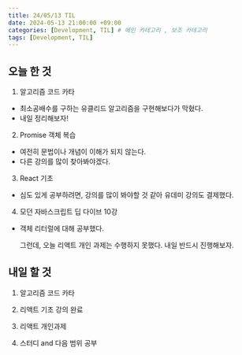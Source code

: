 ```yaml
---
title: 24/05/13 TIL
date: 2024-05-13 21:00:00 +09:00
categories: [Development, TIL] # 메인 카테고리 , 보조 카테고리
tags: [Development, TIL]
---
```


## 오늘 한 것

1. 알고리즘 코드 카타

- 최소공배수를 구하는 유클리드 알고리즘을 구현해보다가 막혔다.
- 내일 정리해보자!

2. Promise 객체 복습

- 여전히 문법이나 개념이 이해가 되지 않는다.
- 다른 강의를 많이 찾아봐야겠다.

3. React 기초

- 심도 있게 공부하려면, 강의를 많이 봐야할 것 같아 유데미 강의도 결제했다.

4. 모던 자바스크립트 딥 다이브 10강

- 객체 리터럴에 대해 공부했다.

  그런데, 오늘 리액트 개인 과제는 수행하지 못했다.
  내일 반드시 진행해보자.

## 내일 할 것

1. 알고리즘 코드 카타

2. 리액트 기초 강의 완료

3. 리액트 개인과제

4. 스터디 and 다음 범위 공부
